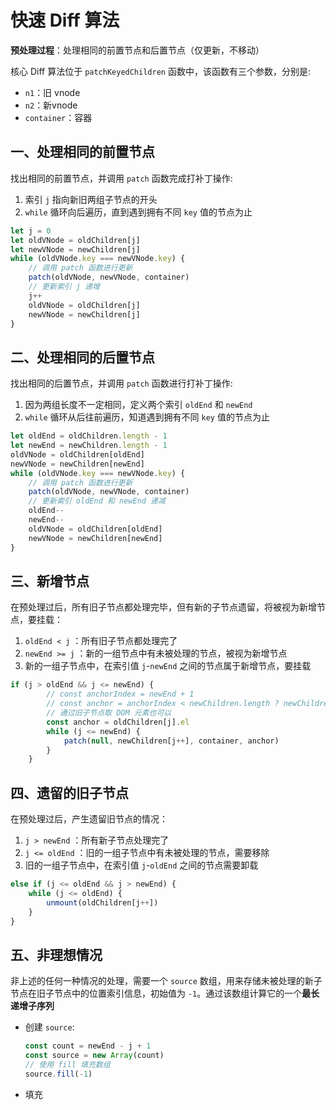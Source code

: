 # 快速 Diff 算法

**预处理过程**：处理相同的前置节点和后置节点（仅更新，不移动）

核心 Diff 算法位于 `patchKeyedChildren` 函数中，该函数有三个参数，分别是:
- `n1`：旧 vnode 
- `n2`：新vnode 
- `container`：容器

## 一、处理相同的前置节点

找出相同的前置节点，并调用 `patch` 函数完成打补丁操作:
1. 索引 `j` 指向新旧两组子节点的开头
2. `while` 循环向后遍历，直到遇到拥有不同 `key` 值的节点为止

```js
let j = 0
let oldVNode = oldChildren[j]
let newVNode = newChildren[j]
while (oldVNode.key === newVNode.key) {
    // 调用 patch 函数进行更新
    patch(oldVNode, newVNode, container)
    // 更新索引 j 递增
    j++
    oldVNode = oldChildren[j]
    newVNode = newChildren[j]
}
```

## 二、处理相同的后置节点

找出相同的后置节点，并调用 `patch` 函数进行打补丁操作:
1. 因为两组长度不一定相同，定义两个索引 `oldEnd` 和 `newEnd`
2. `while` 循环从后往前遍历，知道遇到拥有不同 `key` 值的节点为止

```js
let oldEnd = oldChildren.length - 1
let newEnd = newChildren.length - 1
oldVNode = oldChildren[oldEnd]
newVNode = newChildren[newEnd]
while (oldVNode.key === newVNode.key) {
    // 调用 patch 函数进行更新
    patch(oldVNode, newVNode, container)
    // 更新索引 oldEnd 和 newEnd 递减
    oldEnd--
    newEnd--
    oldVNode = oldChildren[oldEnd]
    newVNode = newChildren[newEnd]
}
```

## 三、新增节点

在预处理过后，所有旧子节点都处理完毕，但有新的子节点遗留，将被视为新增节点，要挂载：
1. `oldEnd < j` ：所有旧子节点都处理完了
2. `newEnd >= j` ：新的一组节点中有未被处理的节点，被视为新增节点
3. 新的一组子节点中，在索引值 `j`-`newEnd` 之间的节点属于新增节点，要挂载

```js
if (j > oldEnd && j <= newEnd) {
        // const anchorIndex = newEnd + 1
        // const anchor = anchorIndex < newChildren.length ? newChildren[anchorIndex].el : null
        // 通过旧子节点取 DOM 元素也可以
        const anchor = oldChildren[j].el
        while (j <= newEnd) {
            patch(null, newChildren[j++], container, anchor)
        }
    }
```
## 四、遗留的旧子节点

在预处理过后，产生遗留旧节点的情况：
1. `j > newEnd` ：所有新子节点处理完了
2. `j <= oldEnd` ：旧的一组子节点中有未被处理的节点，需要移除
3. 旧的一组子节点中，在索引值 `j`-`oldEnd` 之间的节点需要卸载

```js
else if (j <= oldEnd && j > newEnd) {
    while (j <= oldEnd) {
        unmount(oldChildren[j++])
    }
}
```

## 五、非理想情况

非上述的任何一种情况的处理，需要一个 `source` 数组，用来存储未被处理的新子节点在旧子节点中的位置索引信息，初始值为 `-1`。通过该数组计算它的一个**最长递增子序列**
- 创建 `source`:
    ```js
    const count = newEnd - j + 1
    const source = new Array(count)
    // 使用 fill 填充数组
    source.fill(-1)
    ```

- 填充
